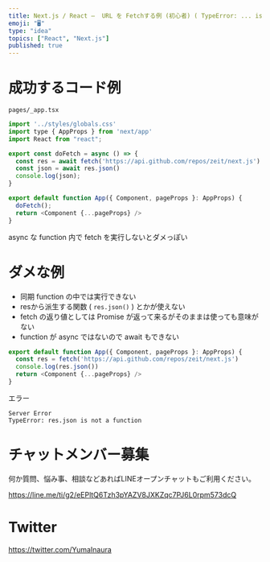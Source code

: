 ```yaml
---
title: Next.js / React –  URL を Fetchする例 (初心者) ( TypeError: ... is not a func
emoji: "🖥"
type: "idea"
topics: ["React", "Next.js"]
published: true
---
```


# 成功するコード例

`pages/_app.tsx`


```js
import '../styles/globals.css'
import type { AppProps } from 'next/app'
import React from "react";

export const doFetch = async () => {
  const res = await fetch('https://api.github.com/repos/zeit/next.js')
  const json = await res.json()
  console.log(json);
}

export default function App({ Component, pageProps }: AppProps) {
  doFetch();
  return <Component {...pageProps} />
}
```

async な function 内で fetch を実行しないとダメっぽい

# ダメな例

- 同期 function の中では実行できない
- resから派生する関数 ( `res.json()` ) とかが使えない
- fetch の返り値としては Promise が返って来るがそのままは使っても意味がない
- function が async ではないので await もできない

```js
export default function App({ Component, pageProps }: AppProps) {
  const res = fetch('https://api.github.com/repos/zeit/next.js')
  console.log(res.json())
  return <Component {...pageProps} />
}
```

エラー

```
Server Error
TypeError: res.json is not a function
```

# チャットメンバー募集


何か質問、悩み事、相談などあればLINEオープンチャットもご利用ください。

https://line.me/ti/g2/eEPltQ6Tzh3pYAZV8JXKZqc7PJ6L0rpm573dcQ


# Twitter

https://twitter.com/YumaInaura

